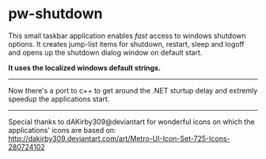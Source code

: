 # pw-shutdown

This small taskbar application enables *fast* access to windows shutdown options. It creates jump-list items for shutdown, restart, sleep and logoff and opens up the shutdown dialog window on default start. 

**It uses the localized windows default strings.**

---

Now there's a port to c++ to get around the .NET sturtup delay and extremly speedup the applications start.

---

Special thanks to dAKirby309@deviantart for wonderful icons on which the applications' icons are based on:
http://dakirby309.deviantart.com/art/Metro-UI-Icon-Set-725-Icons-280724102
